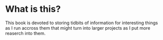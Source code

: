# What is this?

This book is devoted to storing tidbits of information for interesting things as I run accross them that might turn into larger projects as I put more reaserch into them.

